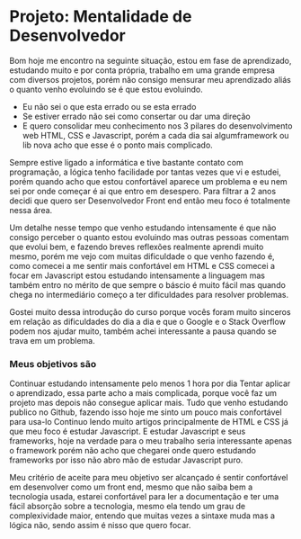 # Projeto: Mentalidade de Desenvolvedor


Bom hoje me encontro na seguinte situação, estou em fase de aprendizado, estudando muito e por conta própria, trabalho em uma grande empresa com diversos projetos, porém não consigo mensurar meu aprendizado aliás o quanto venho evoluindo se é que estou evoluindo.

  - Eu não sei o que esta errado ou se esta errado
  - Se estiver errado não sei como consertar ou dar uma direção
  - E quero consolidar meu conhecimento nos 3 pilares do desenvolvimento web HTML, CSS e Javascript, porém a cada dia sai algumframework ou lib nova acho que esse é o ponto mais complicado.

Sempre estive ligado a informática e tive bastante contato com programação, a lógica tenho facilidade por tantas vezes que vi e estudei, porém quando acho que estou confortável aparece um problema e eu nem sei por onde começar é ai que entro em desespero. Para filtrar a 2 anos decidi que quero ser Desenvolvedor Front end então meu foco é totalmente nessa área.

Um detalhe nesse tempo que venho estudando intensamente é que não consigo perceber o quanto estou evoluindo mas outras pessoas comentam que evolui bem, e fazendo breves reflexões realmente aprendi muito mesmo, porém me vejo com muitas dificuldade o que venho fazendo é, como comecei a me sentir mais confortável em HTML e CSS comecei a focar em Javascript estou estudando intensamente a linguagem mas também entro no mérito de que sempre o báscio é muito fácil mas quando chega no intermediário começo a ter dificuldades para resolver problemas.

Gostei muito dessa introdução do curso porque vocês foram muito sinceros em relação as dificuldades do dia a dia e que o Google e o Stack Overflow podem nos ajudar muito, também achei interessante a pausa quando se trava em um problema.

### Meus objetivos são

Continuar estudando intensamente pelo menos 1 hora por dia
Tentar aplicar o aprendizado, essa parte acho a mais complicada, porque você faz um projeto mas depois não consegue aplicar mais. Tudo que venho estudando publico no Github, fazendo isso hoje me sinto um pouco mais confortável para usa-lo
Continuo lendo muito artigos principalmente de HTML e CSS já que meu foco é estudar Javascript.
E estudar Javascript e seus frameworks, hoje na verdade para o meu trabalho seria interessante apenas o framework porém não acho que chegarei onde quero estudando frameworks por isso não abro mão de estudar Javascript puro.

Meu critério de aceite para meu objetivo ser alcançado é sentir confortável em desenvolver como um front end, mesmo que não saiba bem a tecnologia usada, estarei confortável para ler a documentação e ter uma fácil absorção sobre a tecnologia, mesmo ela tendo um grau de complexividade maior, entendo que muitas vezes a sintaxe muda mas a lógica não, sendo assim é nisso que quero focar.